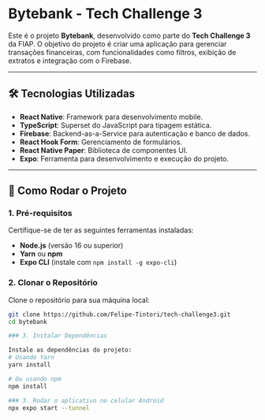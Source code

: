 # Bytebank - Tech Challenge 3

Este é o projeto **Bytebank**, desenvolvido como parte do **Tech Challenge 3** da FIAP. O objetivo do projeto é criar uma aplicação para gerenciar transações financeiras, com funcionalidades como filtros, exibição de extratos e integração com o Firebase.

---

## 🛠️ Tecnologias Utilizadas

- **React Native**: Framework para desenvolvimento mobile.
- **TypeScript**: Superset do JavaScript para tipagem estática.
- **Firebase**: Backend-as-a-Service para autenticação e banco de dados.
- **React Hook Form**: Gerenciamento de formulários.
- **React Native Paper**: Biblioteca de componentes UI.
- **Expo**: Ferramenta para desenvolvimento e execução do projeto.

---

## 🚀 Como Rodar o Projeto

### 1. Pré-requisitos

Certifique-se de ter as seguintes ferramentas instaladas:

- **Node.js** (versão 16 ou superior)
- **Yarn** ou **npm**
- **Expo CLI** (instale com `npm install -g expo-cli`)

### 2. Clonar o Repositório

Clone o repositório para sua máquina local:

```bash
git clone https://github.com/Felipe-Tintori/tech-challenge3.git
cd bytebank

### 3. Instalar Dependências

Instale as dependências do projeto:
# Usando Yarn
yarn install

# Ou usando npm
npm install

### 3. Rodar o aplicativo no celular Android
npx expo start --tunnel
